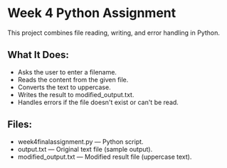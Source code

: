 # Week 4 Python Assignment

This project combines file reading, writing, and error handling in Python.

## What It Does:
- Asks the user to enter a filename.
- Reads the content from the given file.
- Converts the text to uppercase.
- Writes the result to modified_output.txt.
- Handles errors if the file doesn't exist or can't be read.

## Files:
- week4finalassignment.py — Python script.
- output.txt — Original text file (sample output).
- modified_output.txt — Modified result file (uppercase text).
